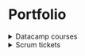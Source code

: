 # Portfolio
<details>
  <summary>Datacamp courses</summary>
  
![Portfolio](https://github.com/mbroer/ads_portfolio/blob/main/datacamp.png)
  
</details>

<details>
  <summary>Scrum tickets</summary>
  
  <details>
    <summary>Tickets week 1 tm 5</summary>
    ![Week 1 tot en met 5](https://github.com/mbroer/ads_portfolio/blob/main/scrum/1-5.png)
    
  </details>
  
  <details>
    <summary>Tickets week 6 tm 10</summary>
    ![Week 6 tot en met 10](https://github.com/mbroer/ads_portfolio/blob/main/scrum/6-10.png)
    
    </details>
  
  <details>
    <summary>Tickets week 11 tm 16</summary>
    ![Week 11 tot en met 16](https://github.com/mbroer/ads_portfolio/blob/main/scrum/11-16.png)
  
  Opmerking week 14:
  Ik had een leuke stageplek gevonden die mij zeer goed financieel wilden compenseren, hiervoor moest ik een applicatie maken om mijn kennis te laten zien voordat ze me de stageplek konden geven. Hiervoor had ik een week de tijd en heb dus (met begrip van de groep) deze week niet aan het project gewerkt om 100% van mijn tijd in deze applicatie te kunnen steken. (En ja ik heb de stageplek gekregen.)
  </details>

  
</details>

<details>
  <summary>Data prep</summary>
  
</details>

<details>
  <summary>Data collection</summary>
  
</details>

<details>
  <summary>Visualisatie</summary>
  
</details>

